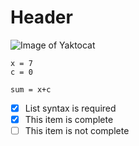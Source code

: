 # Header
![Image of Yaktocat](https://octodex.github.com/images/yaktocat.png)

```
x = 7
c = 0

sum = x+c
```

- [x] List syntax is required
- [x] This item is complete
- [ ] This item is not complete
